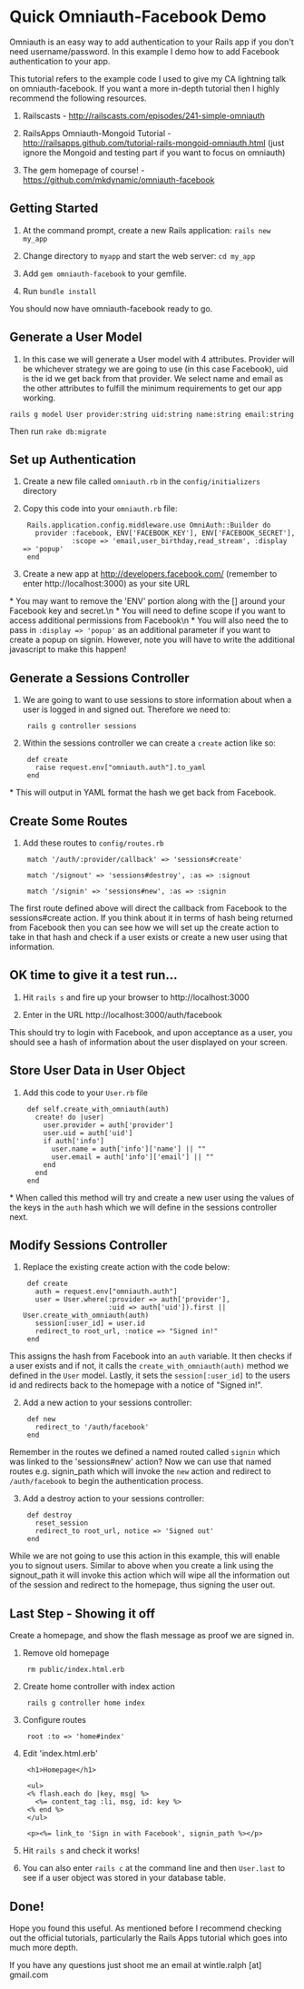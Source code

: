 # Quick Omniauth-Facebook Demo


Omniauth is an easy way to add authentication to your Rails app if you don't need username/password. In this example I demo how to add Facebook authentication to your app. 

This tutorial refers to the example code I used to give my CA lightning talk on omniauth-facebook. If you want a more in-depth tutorial then I highly recommend the following resources.

1. Railscasts - http://railscasts.com/episodes/241-simple-omniauth

2. RailsApps Omniauth-Mongoid Tutorial - http://railsapps.github.com/tutorial-rails-mongoid-omniauth.html (just ignore the Mongoid and testing part if you want to focus on omniauth)

3. The gem homepage of course! - https://github.com/mkdynamic/omniauth-facebook


## Getting Started


1. At the command prompt, create a new Rails application: ```rails new my_app```

2. Change directory to ```myapp``` and start the web server: ```cd my_app```

3. Add `gem omniauth-facebook` to your gemfile.

4. Run `bundle install`

You should now have omniauth-facebook ready to go. 


## Generate a User Model

1. In this case we will generate a User model with 4 attributes. Provider will be whichever strategy we are going to use (in this case Facebook), uid is the id we get back from that provider. We select name and email as the other attributes to fulfill the minimum requirements to get our app working. 

  ```rails g model User provider:string uid:string name:string email:string```
  
Then run ```rake db:migrate```
  
## Set up Authentication

1. Create a new file called ```omniauth.rb``` in the ```config/initializers``` directory

2. Copy this code into your ```omniauth.rb``` file:

        Rails.application.config.middleware.use OmniAuth::Builder do
          provider :facebook, ENV['FACEBOOK_KEY'], ENV['FACEBOOK_SECRET'],
                   :scope => 'email,user_birthday,read_stream', :display => 'popup'
        end

3. Create a new app at http://developers.facebook.com/ (remember to enter http://localhost:3000) as your site URL
  
\* You may want to remove the 'ENV' portion along with the [] around your Facebook key and secret.\n
\* You will need to define scope if you want to access additional permissions from Facebook\n
\* You will also need the to pass in ```:display => 'popup'``` as an additional parameter if you want to create a popup on signin. However, note you will have to write the additional javascript to make this happen!

## Generate a Sessions Controller

1. We are going to want to use sessions to store information about when a user is logged in and signed out. Therefore we need to:

        rails g controller sessions
  
2. Within the sessions controller we can create a ```create``` action like so:

        def create
          raise request.env["omniauth.auth"].to_yaml
        end
  
\* This will output in YAML format the hash we get back from Facebook. 

## Create Some Routes

1. Add these routes to ```config/routes.rb```

        match '/auth/:provider/callback' => 'sessions#create'
  
        match '/signout' => 'sessions#destroy', :as => :signout
  
        match '/signin' => 'sessions#new', :as => :signin
  
The first route defined above will direct the callback from Facebook to the sessions#create action. If you think
about it in terms of hash being returned from Facebook then you can see how we will set up the create action to take in that hash and check if a user exists or create a new user using that information. 

## OK time to give it a test run...

1. Hit ```rails s``` and fire up your browser to http://localhost:3000

2. Enter in the URL http://localhost:3000/auth/facebook

This should try to login with Facebook, and upon acceptance as a user, you should see a hash of information about the user displayed on your screen. 

## Store User Data in User Object

1. Add this code to your ```User.rb``` file

        def self.create_with_omniauth(auth)
          create! do |user|
            user.provider = auth['provider']
            user.uid = auth['uid']
            if auth['info']
              user.name = auth['info']['name'] || ""
              user.email = auth['info']['email'] || ""
            end
          end
        end
  
\* When called this method will try and create a new user using the values of the keys in the ```auth``` hash which we will define in the sessions controller next.

## Modify Sessions Controller

1. Replace the existing create action with the code below:

        def create
          auth = request.env["omniauth.auth"]
          user = User.where(:provider => auth['provider'], 
                            :uid => auth['uid']).first || User.create_with_omniauth(auth)
          session[:user_id] = user.id
          redirect_to root_url, :notice => "Signed in!"
        end

  This assigns the hash from Facebook into an ```auth``` variable. It then checks if a user exists and if not, it calls     the ```create_with_omniauth(auth)``` method we defined in the ```User``` model. Lastly, it sets the ```session[:user_id]``` to the users id and redirects back to the homepage with a notice of "Signed in!".

2. Add a new action to your sessions controller:

        def new
          redirect_to '/auth/facebook'
        end
  
  Remember in the routes we defined a named routed called ```signin``` which was linked to the 'sessions#new' action? Now we can use that named routes e.g. signin_path which will invoke the ```new``` action and redirect to ```/auth/facebook``` to begin the authentication process.

3. Add a destroy action to your sessions controller:

        def destroy
          reset_session
          redirect_to root_url, notice => 'Signed out'
        end
  
  While we are not going to use this action in this example, this will enable you to signout users. Similar to above when you create a link using the signout_path it will invoke this action which will wipe all the information out of the session and redirect to the homepage, thus signing the user out.

## Last Step - Showing it off

Create a homepage, and show the flash message as proof we are signed in. 

1. Remove old homepage

        rm public/index.html.erb
  
2. Create home controller with index action

        rails g controller home index
  
3. Configure routes

        root :to => 'home#index'
  
4. Edit 'index.html.erb'

        <h1>Homepage</h1>

        <ul>
        <% flash.each do |key, msg| %>
          <%= content_tag :li, msg, id: key %>
        <% end %>
        </ul>

        <p><%= link_to 'Sign in with Facebook', signin_path %></p>
  
5. Hit ```rails s``` and check it works! 

6. You can also enter ```rails c``` at the command line and then ```User.last``` to see if a user object was stored in your database table. 

## Done!

Hope you found this useful. As mentioned before I recommend checking out the official tutorials, particularly the Rails Apps tutorial which goes into much more depth. 

If you have any questions just shoot me an email at wintle.ralph [at] gmail.com
  
  
  
  
  
  